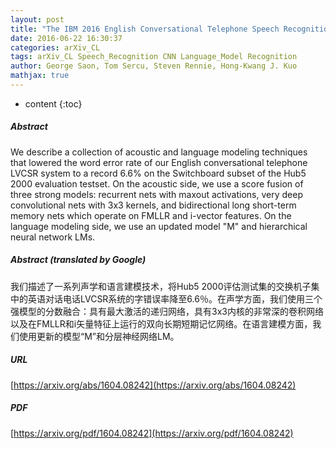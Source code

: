 ```yaml
---
layout: post
title: "The IBM 2016 English Conversational Telephone Speech Recognition System"
date: 2016-06-22 16:30:37
categories: arXiv_CL
tags: arXiv_CL Speech_Recognition CNN Language_Model Recognition
author: George Saon, Tom Sercu, Steven Rennie, Hong-Kwang J. Kuo
mathjax: true
---
```


* content
{:toc}

##### Abstract
We describe a collection of acoustic and language modeling techniques that lowered the word error rate of our English conversational telephone LVCSR system to a record 6.6% on the Switchboard subset of the Hub5 2000 evaluation testset. On the acoustic side, we use a score fusion of three strong models: recurrent nets with maxout activations, very deep convolutional nets with 3x3 kernels, and bidirectional long short-term memory nets which operate on FMLLR and i-vector features. On the language modeling side, we use an updated model "M" and hierarchical neural network LMs.

##### Abstract (translated by Google)
我们描述了一系列声学和语言建模技术，将Hub5 2000评估测试集的交换机子集中的英语对话电话LVCSR系统的字错误率降至6.6％。在声学方面，我们使用三个强模型的分数融合：具有最大激活的递归网络，具有3x3内核的非常深的卷积网络以及在FMLLR和i矢量特征上运行的双向长期短期记忆网络。在语言建模方面，我们使用更新的模型“M”和分层神经网络LM。

##### URL
[https://arxiv.org/abs/1604.08242](https://arxiv.org/abs/1604.08242)

##### PDF
[https://arxiv.org/pdf/1604.08242](https://arxiv.org/pdf/1604.08242)

